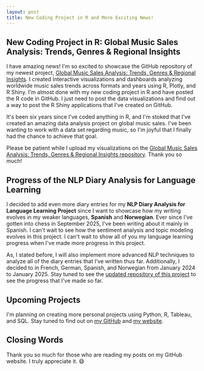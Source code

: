 ```yaml
---
layout: post
title: New Coding Project in R and More Exciting News!
---
```


## New Coding Project in R: Global Music Sales Analysis: Trends, Genres & Regional Insights
I have amazing news! I'm so excited to showcase the GitHub repository of my newest project, [Global Music Sales Analysis: Trends, Genres & Regional Insights](https://github.com/hgbidon/Music-Sales-Analysis). I created Interactive visualizations and dashboards analyzing worldwide music sales trends across formats and years using R, Plotly, and R Shiny. I'm almost done with my new coding project in R and have posted the R code in GitHub. I just need to post the data visualizations and find out a way to post the R Shiny applications that I've created on GitHub.

It's been six years since I've coded anything in R, and I'm stoked that I've created an amazing data analysis project on global music sales. I've been wanting to work with a data set regarding music, so I'm joyful that I finally had the chance to achieve that goal. 

Please be patient while I upload my visualizations on the [Global Music Sales Analysis: Trends, Genres & Regional Insights repository](https://github.com/hgbidon/Music-Sales-Analysis). Thank you so much!

## Progress of the NLP Diary Analysis for Language Learning
I decided to add even more diary entries for my <strong>NLP Diary Analysis for Language Learning Project</strong> since I want to showcase how my writing evolves in my weaker languages, <strong>Spanish</strong> and <strong>Norwegian</strong>. Ever since I've gotten into chess in September 2025, I've been writing about it mainly in Spanish. I can't wait to see how the sentiment analysis and topic modeling evolves in this project. I can't wait to show all of you my language learning progress when I've made more progress in this project. 

As, I stated before, I will also implement more advanced NLP techniques to analyze all of the diary entries that I've written thus far. Additionally, I decided to in French, German, Spanish, and Norwegian from January 2024 to January 2025. Stay tuned to see the [updated repository of this project](https://github.com/hgbidon/NLP-Diary-Analysis-for-Language-Learning) to see the progress that I've made so far.

## Upcoming Projects
I'm planning on creating more personal projects using Python, R, Tableau, and SQL. Stay tuned to find out on [my GitHub](https://github.com/hgbidon/) and [my website](https://hgbidon.github.io). 

## Closing Words 
Thank you so much for those who are reading my posts on my GitHub website. I truly appreciate it. 😄

